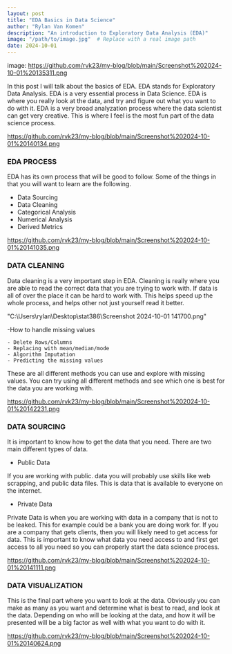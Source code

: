 ```yaml
---
layout: post
title: "EDA Basics in Data Science"
author: "Rylan Van Komen"
description: "An introduction to Exploratory Data Analysis (EDA)"
image: "/path/to/image.jpg"  # Replace with a real image path
date: 2024-10-01
---
```


image: https://github.com/rvk23/my-blog/blob/main/Screenshot%202024-10-01%20135311.png

In this post I will talk about the basics of EDA. EDA stands for Exploratory Data Analysis. EDA is a very essential process in Data Science. EDA is where you really look at the data, and try and figure out what you want to do with it. EDA is a very broad analyzation process where the data scientist can get very creative. This is where I feel is the most fun part of the data science process. 

https://github.com/rvk23/my-blog/blob/main/Screenshot%202024-10-01%20140134.png


### EDA PROCESS


EDA has its own process that will be good to follow. Some of the things in that you will want to learn are the following. 

- Data Sourcing
- Data Cleaning
- Categorical Analysis
- Numerical Analysis
- Derived Metrics

https://github.com/rvk23/my-blog/blob/main/Screenshot%202024-10-01%20141035.png

### DATA CLEANING

Data cleaning is a very important step in EDA. Cleaning is really where you are able to read the correct data that you are trying to work with. If data is all of over the place it can be hard to work with. This helps speed up the whole process, and helps other not just yourself read it better. 

"C:\Users\rylan\Desktop\stat386\Screenshot 2024-10-01 141700.png"

-How to handle missing values

	- Delete Rows/Columns
	- Replacing with mean/median/mode
	- Algorithm Imputation
	- Predicting the missing values

These are all different methods you can use and explore with missing values. You can try using all different methods and see which one is best for the data you are working with. 

https://github.com/rvk23/my-blog/blob/main/Screenshot%202024-10-01%20142231.png

### DATA SOURCING

It is important to know how to get the data that you need. There are two main different types of data.

- Public Data

If you are working with public. data you will probably use skills like web scrapping, and public data files. This is data that is available to everyone on the internet. 

- Private Data

Private Data is when you are working with data in a company that is not to be leaked. This for example could be a bank you are doing work for. If you are a company that gets clients, then you will likely need to get access for data. This is important to know what data you need access to and first get access to all you need so you can properly start the data science process. 

https://github.com/rvk23/my-blog/blob/main/Screenshot%202024-10-01%20141111.png

### DATA VISUALIZATION

This is the final part where you want to look at the data. Obviously you can make as many as you want and determine what is best to read, and look at the data. Depending on who will be looking at the data, and how it will be presented will be a big factor as well with what you want to do with it. 

https://github.com/rvk23/my-blog/blob/main/Screenshot%202024-10-01%20140624.png



